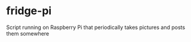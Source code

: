 fridge-pi
=========

Script running on Raspberry Pi that periodically takes pictures and posts them somewhere
